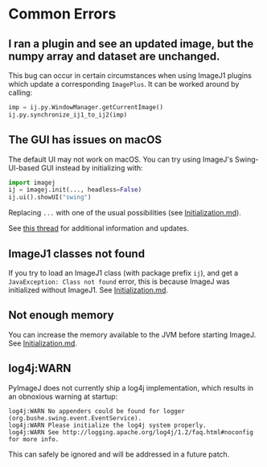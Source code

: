 # Common Errors

## I ran a plugin and see an updated image, but the numpy array and dataset are unchanged.

This bug can occur in certain circumstances when using ImageJ1 plugins which
update a corresponding `ImagePlus`. It can be worked around by calling:

```python
imp = ij.py.WindowManager.getCurrentImage()
ij.py.synchronize_ij1_to_ij2(imp)
```

## The GUI has issues on macOS

The default UI may not work on macOS. You can try using ImageJ's
Swing-UI-based GUI instead by initializing with:

```python
import imagej
ij = imagej.init(..., headless=False)
ij.ui().showUI("swing")
```

Replacing `...` with one of the usual possibilities
(see [Initialization.md](Initialization.md)).

See [this thread](https://github.com/imagej/pyimagej/issues/23)
for additional information and updates.

## ImageJ1 classes not found

If you try to load an ImageJ1 class (with package prefix `ij`), and get a
`JavaException: Class not found` error, this is because ImageJ was initialized
without ImageJ1. See [Initialization.md](Initialization.md).

## Not enough memory

You can increase the memory available to the JVM before starting ImageJ.
See [Initialization.md](Initialization.md).

## log4j:WARN 

PyImageJ does not currently ship a log4j implementation, which results in an
obnoxious warning at startup:

```
log4j:WARN No appenders could be found for logger (org.bushe.swing.event.EventService).
log4j:WARN Please initialize the log4j system properly.
log4j:WARN See http://logging.apache.org/log4j/1.2/faq.html#noconfig for more info.
```

This can safely be ignored and will be addressed in a future patch.
